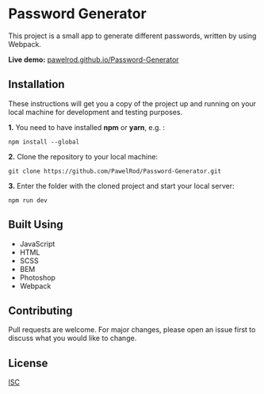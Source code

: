 # Password Generator

This project is a small app to generate different passwords, written by using Webpack.

**Live demo:** [pawelrod.github.io/Password-Generator](https://pawelrod.github.io/Password-Generator/)

## Installation

These instructions will get you a copy of the project up and running on your local machine for development and testing purposes.

**1.** You need to have installed **npm** or **yarn**, e.g. :

```
npm install --global
```

**2.** Clone the repository to your local machine:

```
git clone https://github.com/PawelRod/Password-Generator.git
```

**3.** Enter the folder with the cloned project and start your local server:

```
npm run dev
```

## Built Using

- JavaScript
- HTML
- SCSS
- BEM
- Photoshop
- Webpack

## Contributing
Pull requests are welcome. For major changes, please open an issue first to discuss what you would like to change.

## License
[ISC](https://choosealicense.com/licenses/isc/)
